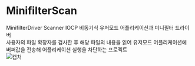 # MinifilterScan<br>
MinifilterDriver Scanner IOCP 비동기식 유저모드 어플리케이션과 미니필터 드라이버<br>
사용자의 파일 확장자를 검사한 후 해당 파일의 내용을 읽어 유저모드 어플리케이션에 버퍼값을 전송해 어플리케이션 실행을 차단하는 프로젝트
<br>
![캡처](https://user-images.githubusercontent.com/60957575/236137038-ec9e148e-f3ae-4c63-a86b-09ca93f0cb28.PNG)
